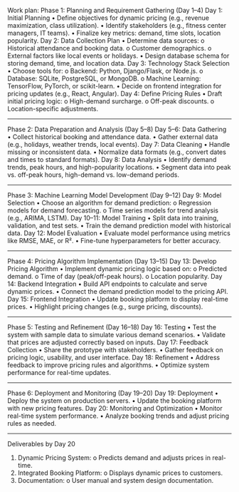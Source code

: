 Work plan:
Phase 1: Planning and Requirement Gathering (Day 1–4)
Day 1: Initial Planning
•	Define objectives for dynamic pricing (e.g., revenue maximization, class utilization).
•	Identify stakeholders (e.g., fitness center managers, IT teams).
•	Finalize key metrics: demand, time slots, location popularity.
Day 2: Data Collection Plan
•	Determine data sources:
o	Historical attendance and booking data.
o	Customer demographics.
o	External factors like local events or holidays.
•	Design database schema for storing demand, time, and location data.
Day 3: Technology Stack Selection
•	Choose tools for:
o	Backend: Python, Django/Flask, or Node.js.
o	Database: SQLite, PostgreSQL, or MongoDB.
o	Machine Learning: TensorFlow, PyTorch, or scikit-learn.
•	Decide on frontend integration for pricing updates (e.g., React, Angular).
Day 4: Define Pricing Rules
•	Draft initial pricing logic:
o	High-demand surcharge.
o	Off-peak discounts.
o	Location-specific adjustments.
________________________________________
Phase 2: Data Preparation and Analysis (Day 5–8)
Day 5–6: Data Gathering
•	Collect historical booking and attendance data.
•	Gather external data (e.g., holidays, weather trends, local events).
Day 7: Data Cleaning
•	Handle missing or inconsistent data.
•	Normalize data formats (e.g., convert dates and times to standard formats).
Day 8: Data Analysis
•	Identify demand trends, peak hours, and high-popularity locations.
•	Segment data into peak vs. off-peak hours, high-demand vs. low-demand periods.
________________________________________
Phase 3: Machine Learning Model Development (Day 9–12)
Day 9: Model Selection
•	Choose an algorithm for demand prediction:
o	Regression models for demand forecasting.
o	Time series models for trend analysis (e.g., ARIMA, LSTM).
Day 10–11: Model Training
•	Split data into training, validation, and test sets.
•	Train the demand prediction model with historical data.
Day 12: Model Evaluation
•	Evaluate model performance using metrics like RMSE, MAE, or R².
•	Fine-tune hyperparameters for better accuracy.
________________________________________
Phase 4: Pricing Algorithm Implementation (Day 13–15)
Day 13: Develop Pricing Algorithm
•	Implement dynamic pricing logic based on:
o	Predicted demand.
o	Time of day (peak/off-peak hours).
o	Location popularity.
Day 14: Backend Integration
•	Build API endpoints to calculate and serve dynamic prices.
•	Connect the demand prediction model to the pricing API.
Day 15: Frontend Integration
•	Update booking platform to display real-time prices.
•	Highlight pricing changes (e.g., surge pricing, discounts).
________________________________________
Phase 5: Testing and Refinement (Day 16–18)
Day 16: Testing
•	Test the system with sample data to simulate various demand scenarios.
•	Validate that prices are adjusted correctly based on inputs.
Day 17: Feedback Collection
•	Share the prototype with stakeholders.
•	Gather feedback on pricing logic, usability, and user interface.
Day 18: Refinement
•	Address feedback to improve pricing rules and algorithms.
•	Optimize system performance for real-time updates.
________________________________________
Phase 6: Deployment and Monitoring (Day 19–20)
Day 19: Deployment
•	Deploy the system on production servers.
•	Update the booking platform with new pricing features.
Day 20: Monitoring and Optimization
•	Monitor real-time system performance.
•	Analyze booking trends and adjust pricing rules as needed.
________________________________________
Deliverables by Day 20
1.	Dynamic Pricing System:
o	Predicts demand and adjusts prices in real-time.
2.	Integrated Booking Platform:
o	Displays dynamic prices to customers.
3.	Documentation:
o	User manual and system design documentation.
